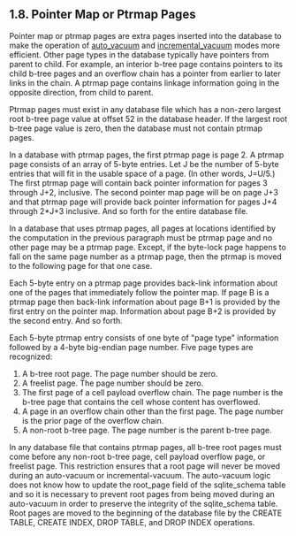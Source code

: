 ## 1\.8\. Pointer Map or Ptrmap Pages


Pointer map or ptrmap pages are extra pages inserted into the database
to make the operation of [auto\_vacuum](pragma.html#pragma_auto_vacuum) and [incremental\_vacuum](pragma.html#pragma_incremental_vacuum) modes
more efficient. Other page types in the database typically have pointers
from parent to child. For example, an interior b\-tree page contains pointers
to its child b\-tree pages and an overflow chain has a pointer
from earlier to later links in the chain. A ptrmap page contains linkage
information going in the opposite direction, from child to parent.


Ptrmap pages must exist in any database file which has a non\-zero
largest root b\-tree page value at offset 52 in the database header.
If the largest root b\-tree page value is zero, then the database must not
contain ptrmap pages.


In a database with ptrmap pages, the first ptrmap page is page 2\.
A ptrmap page consists of an array of 5\-byte entries. Let J be the
number of 5\-byte entries that will fit in the usable space of a page.
(In other words, J\=U/5\.) The first ptrmap page will contain back pointer
information for pages 3 through J\+2, inclusive. The second pointer map
page will be on page J\+3 and that ptrmap page will provide back pointer
information for pages J\+4 through 2\*J\+3 inclusive. And so forth for
the entire database file.


In a database that uses ptrmap pages, all pages at locations identified
by the computation in the previous paragraph must be ptrmap page and no
other page may be a ptrmap page. Except, if the byte\-lock page happens to
fall on the same page number as a ptrmap page, then the ptrmap is moved
to the following page for that one case.


Each 5\-byte entry on a ptrmap page provides back\-link information about 
one of the pages that immediately follow the pointer map. If page B is a
ptrmap page then back\-link information about page B\+1 is provided by
the first entry on the pointer map. Information about page B\+2 is
provided by the second entry. And so forth.


Each 5\-byte ptrmap entry consists of one byte of "page type" information
followed by a 4\-byte big\-endian page number. Five page types are recognized:



1. A b\-tree root page. The
page number should be zero.
2. A freelist page. The page number should be
zero.
3. The first page of a
cell payload overflow chain. The page number is the b\-tree page that
contains the cell whose content has overflowed.
4. A page in an overflow chain
other than the first page. The page number is the prior page of the
overflow chain.
5. A non\-root b\-tree page. The
page number is the parent b\-tree page.


In any database file that contains ptrmap pages, all b\-tree root pages 
must come before any non\-root b\-tree page, cell payload overflow page, or
freelist page. This restriction ensures that a root page will never
be moved during an auto\-vacuum or incremental\-vacuum. The auto\-vacuum
logic does not know how to update the root\_page field of the sqlite\_schema
table and so it is necessary to prevent root pages from being moved
during an auto\-vacuum in order to preserve the integrity of the
sqlite\_schema table. Root pages are moved to the beginning of the
database file by the CREATE TABLE, CREATE INDEX, DROP TABLE, and
DROP INDEX operations.


